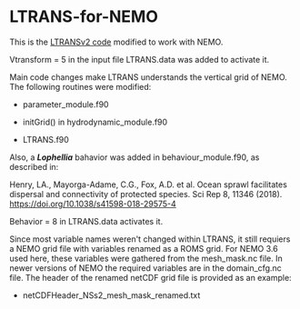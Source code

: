# LTRANS-for-NEMO

This is the [LTRANSv2 code](https://northweb.hpl.umces.edu/LTRANS.htm) modified to work with NEMO. 

Vtransform = 5 in the input file LTRANS.data was added to activate it. 

Main code changes make LTRANS understands the vertical grid of NEMO. 
The following routines were modified:

- parameter_module.f90

- initGrid() in hydrodynamic_module.f90

- LTRANS.f90

Also, a ***Lophellia*** bahavior was added in behaviour_module.f90, as described in:

Henry, LA., Mayorga-Adame, C.G., Fox, A.D. et al. Ocean sprawl facilitates dispersal and connectivity of protected species. Sci Rep 8, 11346 (2018). https://doi.org/10.1038/s41598-018-29575-4

Behavior = 8 in LTRANS.data activates it.

Since most variable names weren't changed within LTRANS, it still requiers a NEMO grid file with variables renamed as a ROMS grid.
For NEMO 3.6 used here, these variables were gathered from the mesh_mask.nc file. In newer versions of NEMO the required variables are in the domain_cfg.nc file. 
The header of the renamed netCDF grid file is provided as an example:
- netCDFHeader_NSs2_mesh_mask_renamed.txt

